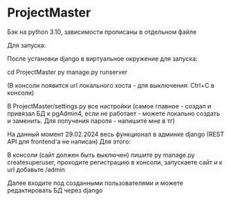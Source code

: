 # ProjectMaster

Бэк на python 3.10, зависимости прописаны в отдельном файле

Для запуска:

После установки django в виртуальное окружение для запуска:

cd ProjectMaster
py manage.py runserver

(В консоли появится url локального хоста - для выключения: Ctrl+C в консоли)

В ProjectMaster/settings.py все настройки (самое главное - создал и привязал БД к pgAdmin4, если не работает - 
можете локально создать и заменить. Для получения пароля - напишите мне в тг)

На данный момент 29.02.2024 весь функционал в админке django (REST API для frontend'а не написан)
Для этого:

В консоли (сайт должен быть выключен) пишите py manage.py createsuperuser, проходите регистрацию в консоли,
запускаете сайт и к url добавьте /admin 

Далее входите под созданными пользователями и можете редактировать БД через django


